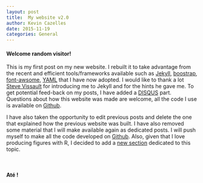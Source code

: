 ```yaml
---
layout: post
title:  My website v2.0
author: Kevin Cazelles
date: 2015-11-19
categories: General
---
```



#### Welcome random visitor!

This is my first post on my new website. I rebuilt it to take advantage from the recent and efficient tools/frameworks available such as [Jekyll](https://jekyllrb.com), [boostrap](http://getbootstrap.com), [font-awsome](https://fortawesome.github.io/Font-Awesome/), [YAML](http://yaml.org) that I have now adopted. I would like to thank a lot [Steve Vissault](http://www.steve-vissault.me) for introducing me to Jekyll and for the hints he gave me. To get potential feed-back on my posts, I have added a [DISQUS](https://disqus.com/) part. Questions about how this website was made are welcome, all the code I use is available on [Github](https://github.com/KevCaz/KevCazWebsite).

I have also taken the opportunity to edit previous posts and delete the one that explained how the previous website was built. I have also removed some material that I will make available again as dedicated posts. I will push myself to make all the code developed on [Github](https://github.com/KevCaz). Also, given that I love producing figures with R, I decided to add a [new section]({{site.baseurl}}/blogR) dedicated to this topic.

<br/>

#### Até !

<br/>
